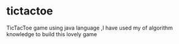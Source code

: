 # tictactoe
TicTacToe game using java language ,I have used my of algorithm knowledge to build this lovely game
